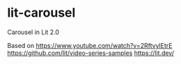 # lit-carousel
Carousel in Lit 2.0

Based on https://www.youtube.com/watch?v=2RftvylEtrE
https://github.com/lit/video-series-samples
https://lit.dev/
